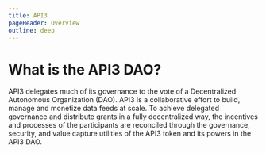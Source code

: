 ```yaml
---
title: API3
pageHeader: Overview
outline: deep
---
```


<PageHeader/>

# What is the API3 DAO?

API3 delegates much of its governance to the vote of a Decentralized Autonomous
Organization (DAO). API3 is a collaborative effort to build, manage and monetize
data feeds at scale. To achieve delegated governance and distribute grants in a
fully decentralized way, the incentives and processes of the participants are
reconciled through the governance, security, and value capture utilities of the
API3 token and its powers in the API3 DAO.
